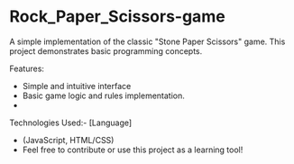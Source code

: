 # Rock_Paper_Scissors-game
A simple implementation of the classic "Stone Paper Scissors" game. This project demonstrates basic programming concepts.

 Features:
- Simple and intuitive interface
- Basic game logic and rules implementation.
- 
Technologies Used:-
[Language]
- (JavaScript, HTML/CSS)
- Feel free to contribute or use this project as a learning tool!
